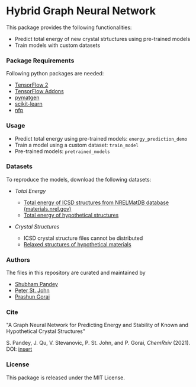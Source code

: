 # Hybrid Graph Neural Network

This package provides the following functionalities: 
* Predict total energy of new crystal strtuctures using pre-trained models
* Train models with custom datasets

### Package Requirements

Following python packages are needed: 

* [TensorFlow 2](https://www.tensorflow.org/install) 
* [TensorFlow Addons](https://www.tensorflow.org/addons/overview) 
* [pymatgen](https://pymatgen.org/installation.html) 
* [scikit-learn](https://scikit-learn.org/stable/install.html) 
* [nfp](https://pypi.org/project/nfp/)

### Usage

* Predict total energy using pre-trained models: `energy_prediction_demo` 
* Train a model using a custom dataset: `train_model`
* Pre-trained models: `pretrained_models`

### Datasets

To reproduce the models, download the following datasets:

* *Total Energy*

  * [Total energy of ICSD structures from NRELMatDB database (materials.nrel.gov)](nrelmatdb_icsd_energies.csv) 
  * [Total energy of hypothetical structures](hypothetical_structure_energies.csv) 

* *Crystal Structures*  
  
  * ICSD crystal structure files cannot be distributed 
  * [Relaxed structures of hypothetical materials](relaxed_hypothetical_structures.tar.gz)

### Authors

The files in this repository are curated and maintained by

* [Shubham Pandey](mailto:shubhampandey[at]mines[dot]edu)
* [Peter St. John](mailto:Peter.STJohn[at]nrel[dot]gov)
* [Prashun Gorai](mailto:pgorai[at]mines[dot]edu)

### Cite
"A Graph Neural Network for Predicting Energy and Stability of Known and Hypothetical Crystal Structures"

S. Pandey, J. Qu, V. Stevanovic, P. St. John, and P. Gorai, *ChemRxiv* (2021). DOI: [insert](dx.doi.org/10.0.0.0)

### License

This package is released under the MIT License.
